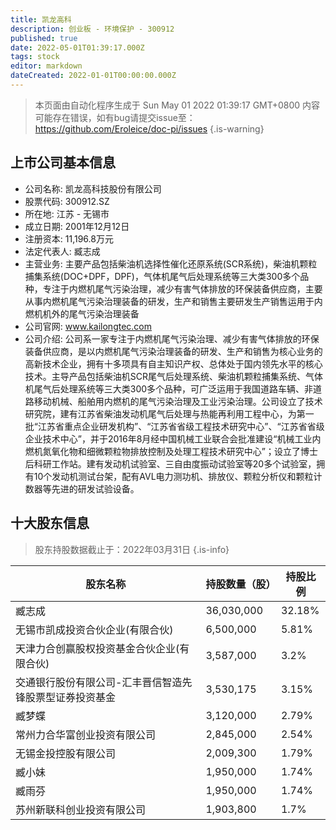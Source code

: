 ```yaml
---
title: 凯龙高科
description: 创业板 - 环境保护 - 300912
published: true
date: 2022-05-01T01:39:17.000Z
tags: stock
editor: markdown
dateCreated: 2022-01-01T00:00:00.000Z
---
```


> 本页面由自动化程序生成于 Sun May 01 2022 01:39:17 GMT+0800
> 内容可能存在错误，如有bug请提交issue至：https://github.com/Eroleice/doc-pi/issues
{.is-warning}

## 上市公司基本信息
- 公司名称: 凯龙高科技股份有限公司
- 股票代码: 300912.SZ
- 所在地: 江苏 - 无锡市
- 成立日期: 2001年12月12日
- 注册资本: 11,196.8万元
- 法定代表人: 臧志成
- 主营业务: 主要产品包括柴油机选择性催化还原系统(SCR系统)，柴油机颗粒捕集系统(DOC+DPF，DPF)，气体机尾气后处理系统等三大类300多个品种，专注于内燃机尾气污染治理，减少有害气体排放的环保装备供应商，主要从事内燃机尾气污染治理装备的研发，生产和销售主要研发生产销售运用于内燃机机外的尾气污染治理装备
- 公司官网: www.kailongtec.com
- 公司介绍: 公司系一家专注于内燃机尾气污染治理、减少有害气体排放的环保装备供应商，是以内燃机尾气污染治理装备的研发、生产和销售为核心业务的高新技术企业，拥有十多项具有自主知识产权、总体处于国内领先水平的核心技术。主导产品包括柴油机SCR尾气后处理系统、柴油机颗粒捕集系统、气体机尾气后处理系统等三大类300多个品种，可广泛运用于我国道路车辆、非道路移动机械、船舶用内燃机的尾气污染治理及工业污染治理。公司设立了技术研究院，建有江苏省柴油发动机尾气后处理与热能再利用工程中心，为第一批“江苏省重点企业研发机构”、“江苏省省级工程技术研究中心”、“江苏省省级企业技术中心”，并于2016年8月经中国机械工业联合会批准建设“机械工业内燃机氮氧化物和细微颗粒物排放控制及处理工程技术研究中心”；设立了博士后科研工作站。建有发动机试验室、三自由度振动试验室等20多个试验室，拥有10个发动机测试台架，配有AVL电力测功机、排放仪、颗粒分析仪和颗粒计数器等先进的研发试验设备。


## 十大股东信息
> 股东持股数据截止于：2022年03月31日
{.is-info}

| 股东名称 | 持股数量（股） | 持股比例 |
| --- | --- | --- |
| 臧志成 | 36,030,000 | 32.18% |
| 无锡市凯成投资合伙企业(有限合伙) | 6,500,000 | 5.81% |
| 天津力合创赢股权投资基金合伙企业(有限合伙) | 3,587,000 | 3.2% |
| 交通银行股份有限公司-汇丰晋信智造先锋股票型证券投资基金 | 3,530,175 | 3.15% |
| 臧梦蝶 | 3,120,000 | 2.79% |
| 常州力合华富创业投资有限公司 | 2,845,000 | 2.54% |
| 无锡金投控股有限公司 | 2,009,300 | 1.79% |
| 臧小妹 | 1,950,000 | 1.74% |
| 臧雨芬 | 1,950,000 | 1.74% |
| 苏州新联科创业投资有限公司 | 1,903,800 | 1.7% |




